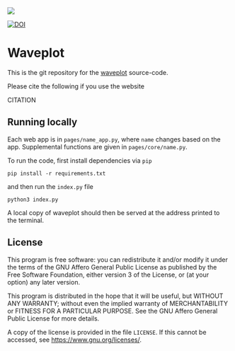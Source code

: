 <a href="https://waveplot.com">
<img src="https://img.shields.io/website?down_color=red&down_message=Offline&up_color=green&up_message=Online&url=https%3A%2F%2Fwaveplot.com">
</a>

<a href="https://zenodo.org/doi/10.5281/zenodo.10454399"><img src="https://zenodo.org/badge/602972600.svg" alt="DOI"></a>


# Waveplot

This is the git repository for the [waveplot](https://www.waveplot.com) source-code.

Please cite the following if you use the website

CITATION

## Running locally

Each web app is in `pages/name_app.py`, where `name` changes based on the app. Supplemental functions are given in `pages/core/name.py`. 

To run the code, first install dependencies via `pip`

```
pip install -r requirements.txt
```

and then run the `index.py` file

```
python3 index.py
```

A local copy of waveplot should then be served at the address printed to the terminal.


## License 

This program is free software: you can redistribute it and/or modify
it under the terms of the GNU Affero General Public License as published
by the Free Software Foundation, either version 3 of the License, or
(at your option) any later version.

This program is distributed in the hope that it will be useful,
but WITHOUT ANY WARRANTY; without even the implied warranty of
MERCHANTABILITY or FITNESS FOR A PARTICULAR PURPOSE.  See the
GNU Affero General Public License for more details.

A copy of the license is provided in the file `LICENSE`.
If this cannot be accessed, see <https://www.gnu.org/licenses/>.
